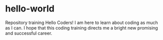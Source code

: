 # hello-world
Repository training
Hello Coders!
I am here to learn about coding as much as I can. I hope that this coding training directs me a bright new promising and successful career.
